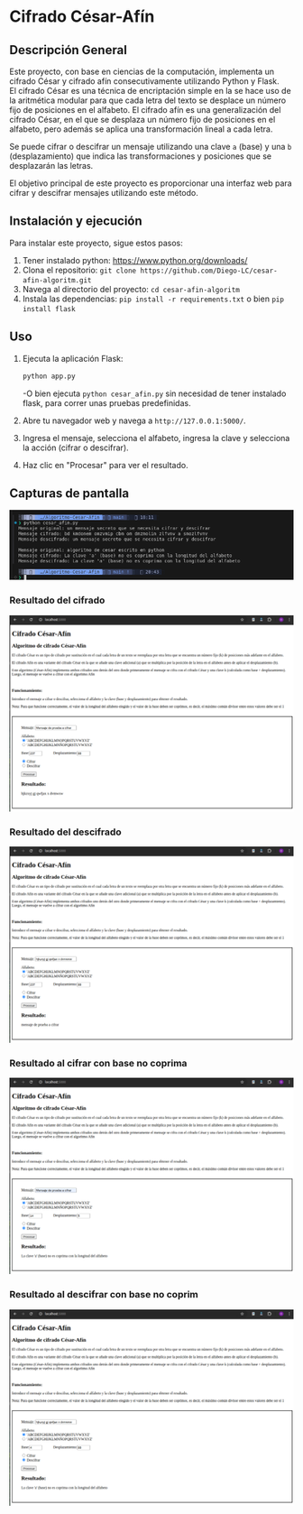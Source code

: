 # Cifrado César-Afín

## Descripción General

Este proyecto, con base en ciencias de la computación, implementa un cifrado César y cifrado afín consecutivamente utilizando Python y Flask.  
El cifrado César es una técnica de encriptación simple en la se hace uso de la aritmética modular para que cada letra del texto se desplace un número fijo de posiciones en el alfabeto.
El cifrado afín es una generalización del cifrado César, en el que se desplaza un número fijo de posiciones en el alfabeto, pero además se aplica una transformación lineal a cada letra.

Se puede cifrar o descifrar un mensaje utilizando una clave `a` (base) y una `b` (desplazamiento) que indica las transformaciones y posiciones que se desplazarán las letras.

El objetivo principal de este proyecto es proporcionar una interfaz web para cifrar y descifrar mensajes utilizando este método.

## Instalación y ejecución

Para instalar este proyecto, sigue estos pasos:

1. Tener instalado python: <https://www.python.org/downloads/>
2. Clona el repositorio: `git clone https://github.com/Diego-LC/cesar-afin-algoritm.git`
3. Navega al directorio del proyecto: `cd cesar-afin-algoritm`
4. Instala las dependencias: `pip install -r requirements.txt` o bien `pip install flask`

## Uso

1. Ejecuta la aplicación Flask:

    ```sh
    python app.py
    ```

   -O bien ejecuta `python cesar_afin.py` sin necesidad de tener instalado flask, para correr unas pruebas predefinidas.

2. Abre tu navegador web y navega a `http://127.0.0.1:5000/`.
3. Ingresa el mensaje, selecciona el alfabeto, ingresa la clave y selecciona la acción (cifrar o descifrar).
4. Haz clic en "Procesar" para ver el resultado.

## Capturas de pantalla

![Resultado pruebas](capturas/Captura_2024-08-25_1.png)

### Resultado del cifrado

![Resultado del cifrado](capturas/Captura_2024-08-26_2.png)

### Resultado del descifrado

![Resultado del descifrado](capturas/Captura_2024-08-26_3.png)

### Resultado al cifrar con base no coprima

![Resultado del descifrado](capturas/Captura_2024-08-26_4.png)

### Resultado al descifrar con base no coprim

![Resultado del descifrado](capturas/Captura_2024-08-26_5.png)